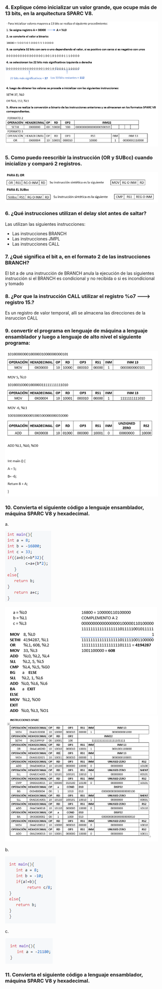  ### 4. Explique cómo inicializar un valor grande, que ocupe más de 13 bits, en la arquitectura SPARC V8.
![](https://github.com/jeissoncc/Arq.Computadores/blob/master/Images/Punto%204.PNG)

### 5. Como puedo reescribir la instrucción (OR y SUBcc) cuando inicializo y comparó 2 registros.
![](https://github.com/jeissoncc/Arq.Computadores/blob/master/Images/Punto%205.PNG)

### 6. ¿Qué instrucciones utilizan el delay slot antes de saltar?
Las utilizan las siguientes instrucciones:
-	Las instrucciones BRANCH
-	Las instrucciones JMPL
-	Las instrucciones CALL

### 7. ¿Qué significa el bit a, en el formato 2 de las instrucciones BRANCH?

El bit a de una instrucción de BRANCH anula la ejecución de las siguientes instrucción si el BRANCH es condicional y no recibida o si es incondicional y tomado

### 8. ¿Por que la instrucción CALL utilizar el registro %o7 ---> registro 15.?

Es un registro de valor temporal, alli se almacena las direcciones de la insruccion CALL

### 9. convertir el programa en lenguaje de máquina a lenguaje ensamblador y luego a lenguaje de alto nivel el siguiente programa:

![](https://github.com/jeissoncc/Arq.Computadores/blob/master/Images/Punto%209.PNG)

### 10. Convierta el siguiente código a lenguaje ensamblador, máquina SPARC V8 y hexadecimal.

a.

![](https://github.com/jeissoncc/Arq.Computadores/blob/master/Images/10a.PNG)

![](https://github.com/jeissoncc/Arq.Computadores/blob/master/Images/10A1.PNG)
![](https://github.com/jeissoncc/Arq.Computadores/blob/master/Images/10A2.PNG)

b.

![](https://github.com/jeissoncc/Arq.Computadores/blob/master/Images/10b.PNG)

c.

![](https://github.com/jeissoncc/Arq.Computadores/blob/master/Images/10c.PNG)

### 11. Convierta el siguiente código a lenguaje ensamblador, máquina SPARC V8 y hexadecimal.








